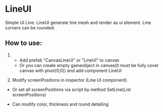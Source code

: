 # LineUI

Simple UI Line.
LineUI generate line mesh and render as ui element.
Line corners can be rounded.

## How to use:

1. 
    - Add prefab "CanvasLineUI" or "LineUI" to canvas 
    - Or you can create empty gameobject in canvas(it must be fully cover canvas with pivot(0,0)) and add component LineUI

2. Modify screenPositions in inspector (Line UI component) 
* Or set all screenPositions via script by method SetLine(List<Vector2> screenPositions)

- Can modify color, thickness and round detailing
